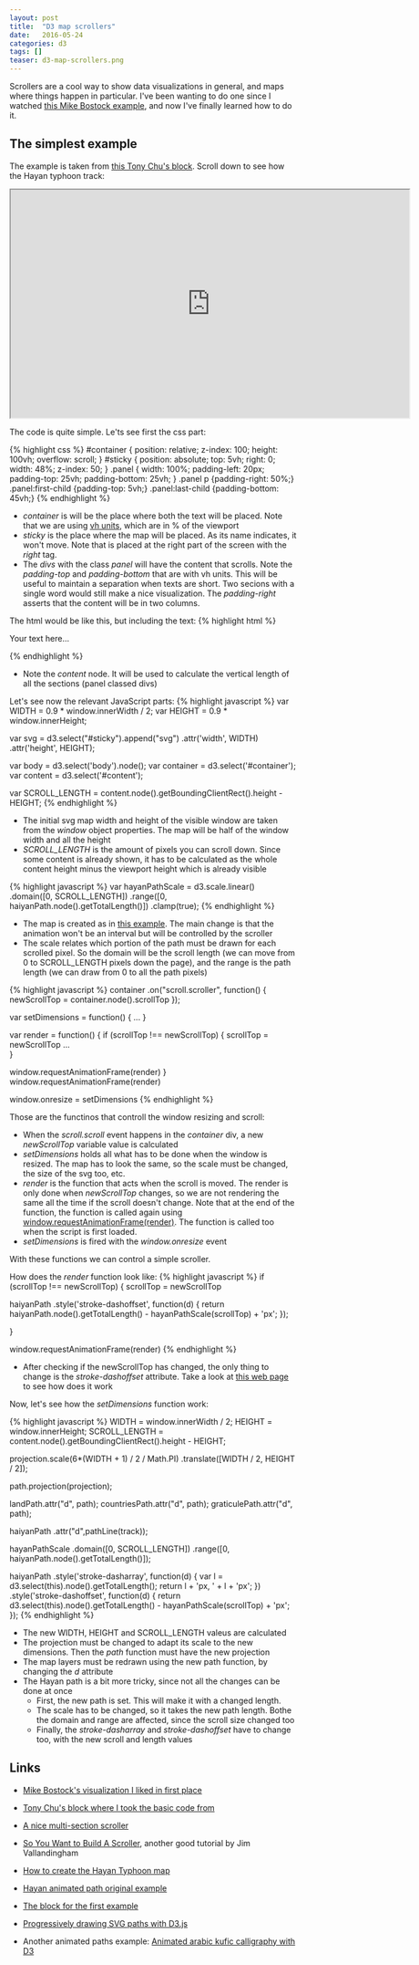 ```yaml
---
layout: post
title:  "D3 map scrollers"
date:   2016-05-24
categories: d3
tags: []
teaser: d3-map-scrollers.png
---
```

Scrollers are a cool way to show data visualizations in general, and maps where things happen in particular. I've been wanting to do one since I watched [this Mike Bostock example](http://www.nytimes.com/newsgraphics/2013/10/13/russia/), and now I've finally learned how to do it.

The simplest example
--------------------
The example is taken from [this Tony Chu's block](http://bl.ocks.org/tonyhschu/af64df46f7b5b760fc1db1260dd6ec6a). Scroll down to see how the Hayan typhoon track:

<iframe src="https://cdn.rawgit.com/rveciana/eeaa71659adbc88dc4165eaf99dcb9be/raw/4812ed4d7330335bed355a082742367b484b3048/index.html" width="700" height="400" scrolling="yes"></iframe>

The code is quite simple. Le'ts see first the css part:

{% highlight css %}
#container {
  position: relative;
  z-index: 100;
  height: 100vh; 
  overflow: scroll;
}
#sticky { 
  position: absolute; 
  top: 5vh; 
  right: 0; 
  width: 48%; 
  z-index: 50;
}
.panel {
  width: 100%;
  padding-left: 20px;
  padding-top: 25vh;
  padding-bottom: 25vh;
}
.panel p {padding-right: 50%;}
.panel:first-child {padding-top: 5vh;}
.panel:last-child {padding-bottom: 45vh;}
{% endhighlight %}

* *container* is will be the place where both the text will be placed. Note that we are using [vh units](http://www.w3schools.com/cssref/css_units.asp), which are in % of the viewport
* *sticky* is the place where the map will be placed. As its name indicates, it won't move. Note that is placed at the right part of the screen with the *right* tag.
* The *divs* with the class *panel* will have the content that scrolls. Note the *padding-top* and *padding-bottom* that are with vh units. This will be useful to maintain a separation when texts are short. Two secions with a single word would still make a nice visualization. The *padding-right* asserts that the content will be in two columns.

The html would be like this, but including the text:
{% highlight html %}
<div id="sticky"></div>
<div id="container">
  <div id="content">
    <div class="panel">
      <p>Your text here...</p>
    </div>

</div>
{% endhighlight %}

* Note the *content* node. It will be used to calculate the vertical length of all the sections (panel classed divs)

Let's see now the relevant JavaScript parts:
{% highlight javascript %}
var WIDTH = 0.9 * window.innerWidth / 2;
var HEIGHT = 0.9 * window.innerHeight;

var svg = d3.select("#sticky").append("svg")
    .attr('width', WIDTH)
    .attr('height', HEIGHT);

var body = d3.select('body').node();
var container = d3.select('#container');
var content = d3.select('#content');

var SCROLL_LENGTH = content.node().getBoundingClientRect().height - HEIGHT;
{% endhighlight %}

* The initial svg map width and height of the visible window are taken from the *window* object properties. The map will be half of the window width and all the height
* *SCROLL_LENGTH* is the amount of pixels you can scroll down. Since some content is already shown, it has to be calculated as the whole content height minus the viewport height which is already visible

{% highlight javascript %}
var hayanPathScale = d3.scale.linear()
        .domain([0, SCROLL_LENGTH])
        .range([0, haiyanPath.node().getTotalLength()])
        .clamp(true);
{% endhighlight %}

* The map is created as in [this example](http://bl.ocks.org/rveciana/8464690). The main change is that the animation won't be an interval but will be controlled by the scroller
* The scale relates which portion of the path must be drawn for each scrolled pixel. So the domain will be the scroll length (we can move from 0 to SCROLL_LENGTH pixels down the page), and the range is the path length (we can draw from 0 to all the path pixels)

{% highlight javascript %}
container
    .on("scroll.scroller", function() {
    newScrollTop = container.node().scrollTop
});

var setDimensions = function() {
        ...
      }
      
var render = function() {
if (scrollTop !== newScrollTop) {
  scrollTop = newScrollTop
  ...                             
}

window.requestAnimationFrame(render)
}
window.requestAnimationFrame(render)

window.onresize = setDimensions
{% endhighlight %}

Those are the functinos that controll the window resizing and scroll:

* When the *scroll.scroll* event happens in the *container* div, a new *newScrollTop* variable value is calculated
* *setDimensions* holds all what has to be done when the window is resized. The map has to look the same, so the scale must be changed, the size of the svg too, etc.
* *render* is the function that acts when the scroll is moved. The render is only done when *newScrollTop* changes, so we are not rendering the same all the time if the scroll doesn't change. Note that at the end of the function, the function is called again using [window.requestAnimationFrame(render)](https://developer.mozilla.org/en-US/docs/Web/API/window/requestAnimationFrame). The function is called too when the script is first loaded.
* *setDimensions* is fired with the *window.onresize* event

With these functions we can control a simple scroller. 

How does the *render* function look like:
{% highlight javascript %}
if (scrollTop !== newScrollTop) {
  scrollTop = newScrollTop
  
  haiyanPath
     .style('stroke-dashoffset', function(d) {
        return haiyanPath.node().getTotalLength() - hayanPathScale(scrollTop) + 'px';
      });
            
}

window.requestAnimationFrame(render)
{% endhighlight %}

* After checking if the newScrollTop has changed, the only thing to change is the *stroke-dashoffset* attribute. Take a look at [this web page](http://www.alolo.co/blog/2013/11/14/progressively-draw-svg-paths-with-d3js) to see how does it work

Now, let's see how the *setDimensions* function work:

{% highlight javascript %}
WIDTH = window.innerWidth / 2;
HEIGHT = window.innerHeight;
SCROLL_LENGTH = content.node().getBoundingClientRect().height - HEIGHT;

projection.scale(6*(WIDTH + 1) / 2 / Math.PI)
  .translate([WIDTH / 2, HEIGHT / 2]);

path.projection(projection);

landPath.attr("d", path);
countriesPath.attr("d", path);
graticulePath.attr("d", path);

haiyanPath
  .attr("d",pathLine(track));

hayanPathScale
  .domain([0, SCROLL_LENGTH])
  .range([0, haiyanPath.node().getTotalLength()]);

haiyanPath
  .style('stroke-dasharray', function(d) {
    var l = d3.select(this).node().getTotalLength();
    return l + 'px, ' + l + 'px';
   })
  .style('stroke-dashoffset', function(d) {
    return d3.select(this).node().getTotalLength() - hayanPathScale(scrollTop) + 'px';
  });
{% endhighlight %}

* The new WIDTH, HEIGHT and SCROLL_LENGTH valeus are calculated
* The projection must be changed to adapt its scale to the new dimensions. Then the *path* function must have the new projection
* The map layers must be redrawn using the new path function, by changing the *d* attribute
* The Hayan path is a bit more tricky, since not all the changes can be done at once
    * First, the new path is set. This will make it with a changed length. 
    * The scale has to be changed, so it takes the new path length. Bothe the domain and range are affected, since the scroll size changed too
    * Finally, the *stroke-dasharray* and *stroke-dashoffset* have to change too, with the new scroll and length values

Links
-----
* [Mike Bostock's visualization I liked in first place](http://www.nytimes.com/newsgraphics/2013/10/13/russia/)
* [Tony Chu's block where I took the basic code from](http://bl.ocks.org/tonyhschu/af64df46f7b5b760fc1db1260dd6ec6a)
* [A nice multi-section scroller](http://www.r2d3.us/visual-intro-to-machine-learning-part-1/)
* [So You Want to Build A Scroller](http://vallandingham.me/scroller.html), another good tutorial by Jim Vallandingham

* [How to create the Hayan Typhoon map](http://bl.ocks.org/rveciana/8463775)
* [Hayan animated path original example](http://bl.ocks.org/rveciana/8464690)
* [The block for the first example](http://bl.ocks.org/rveciana/eeaa71659adbc88dc4165eaf99dcb9be)
* [Progressively drawing SVG paths with D3.js](http://www.alolo.co/blog/2013/11/14/progressively-draw-svg-paths-with-d3js)
* Another animated paths example: [Animated arabic kufic calligraphy with D3](http://bl.ocks.org/rveciana/7664109)

